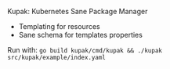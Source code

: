 Kupak: Kubernetes Sane Package Manager

- Templating for resources
- Sane schema for templates properties

Run with:
	```go build kupak/cmd/kupak && ./kupak src/kupak/example/index.yaml```